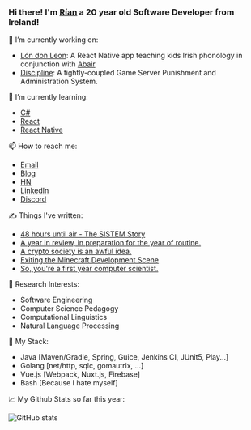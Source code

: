 ### Hi there! I'm [Rían](https://paradaux.io) a 20 year old Software Developer from Ireland!

🔭 I’m currently working on:

[//]: # (Currently shelved projects: WebAsmSim, Airtable4j, FriendlyBot, pocketipa, csfriendlycorner)
  - [Lón don Leon](https://abair.ie): A React Native app teaching kids Irish phonology in conjunction with [Abair](https://www.tcd.ie/research/start/abair.php)
  - [Discipline](https://github.com/oscailte-mc/discipline): A tightly-coupled Game Server Punishment and Administration System.  

🌱 I’m currently learning: 

[//]: # (Previously learning: Vue.js, Flutter, Kubernetes, Rust, C++, go)
  - [C#](https://en.wikipedia.org/wiki/C_Sharp_(programming_language))
  - [React](https://reactjs.org)
  - [React Native](https://reactnative.dev)

📫 How to reach me: 
  - [Email](mailto:rian@errity.ie)
  - [Blog](https://paradaux.io)
  - [HN](https://news.ycombinator.com/user?id=paradaux)
  - [LinkedIn](https://www.linkedin.com/in/r%C3%ADan-errity-117788199/)
  - [Discord](https://discord.gg/z8pBCBy)

✍ Things I've written:
<!--START_SECTION:feed-->
* [48 hours until air - The SISTEM Story](https:&#x2F;&#x2F;paradaux.io&#x2F;2022&#x2F;03&#x2F;48-hours-until-air-the-sistem-story&#x2F;)
* [A year in review, in preparation for the year of routine.](https:&#x2F;&#x2F;paradaux.io&#x2F;2022&#x2F;01&#x2F;a-year-in-review-in-preparation-for-the-year-of-routine.&#x2F;)
* [A crypto society is an awful idea.](https:&#x2F;&#x2F;paradaux.io&#x2F;2021&#x2F;11&#x2F;a-crypto-society-is-an-awful-idea.&#x2F;)
* [Exiting the Minecraft Development Scene](https:&#x2F;&#x2F;paradaux.io&#x2F;2021&#x2F;10&#x2F;exiting-the-minecraft-development-scene&#x2F;)
* [So, you&#39;re a first year computer scientist.](https:&#x2F;&#x2F;paradaux.io&#x2F;2021&#x2F;09&#x2F;so-youre-a-first-year-computer-scientist.&#x2F;)
<!--END_SECTION:feed-->

🔬 Research Interests:
  - Software Engineering
  - Computer Science Pedagogy 
  - Computational Linguistics
  - Natural Language Processing

🏢 My Stack:
  - Java [Maven/Gradle, Spring, Guice, Jenkins CI, JUnit5, Play...]
  - Golang [net/http, sqlc, gomautrix, ...]
  - Vue.js [Webpack, Nuxt.js, Firebase]
  - Bash [Because I hate myself]

📈 My Github Stats so far this year: 

  ![GitHub stats](https://github-readme-stats.vercel.app/api?username=ParadauxIO&show_icons=true&theme=prussian)
  
